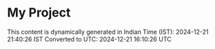# My Project

This content is dynamically generated in Indian Time (IST): 2024-12-21 21:40:26 IST
Converted to UTC: 2024-12-21 16:10:26 UTC
